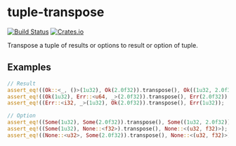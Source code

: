 # tuple-transpose

[![Build Status](https://dev.azure.com/upsuper/upsuper/_apis/build/status/tuple-transpose?branchName=master)](https://dev.azure.com/upsuper/upsuper/_build/latest?definitionId=3&branchName=master)
[![Crates.io](https://img.shields.io/crates/v/tuple-transpose.svg)](https://crates.io/crates/tuple-transpose)

Transpose a tuple of results or options to result or option of tuple.

## Examples

```rust
// Result
assert_eq!((Ok::<_, ()>(1u32), Ok(2.0f32)).transpose(), Ok((1u32, 2.0f32)));
assert_eq!((Ok(1u32), Err::<u64, _>(2.0f32)).transpose(), Err(2.0f32));
assert_eq!((Err::<i32, _>(1u32), Ok(2.0f32)).transpose(), Err(1u32));

// Option
assert_eq!((Some(1u32), Some(2.0f32)).transpose(), Some((1u32, 2.0f32)));
assert_eq!((Some(1u32), None::<f32>).transpose(), None::<(u32, f32)>);
assert_eq!((None::<u32>, Some(2.0f32)).transpose(), None::<(u32, f32)>);
```
